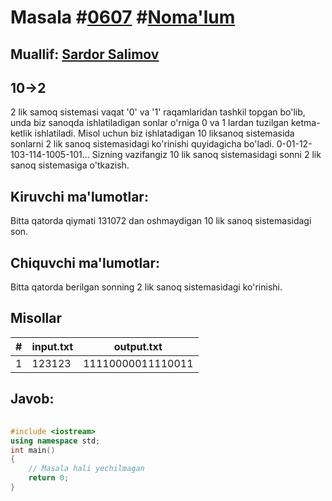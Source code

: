 
<h1>Masala #<a href="https://robocontest.uz/tasks/0607">0607</a> #<a href="https://robocontest.uz/tasks?category=1">Noma'lum</a></h1>
<h2> Muallif: <a href="https://robocontest.uz/profile/ds_forrest">Sardor Salimov</a></h2>
<h2>10->2</h2>
<p>2 lik samoq sistemasi vaqat '0' va '1' raqamlaridan tashkil topgan bo'lib, unda biz sanoqda ishlatiladigan sonlar o'rniga 0 va 1 lardan tuzilgan ketma-ketlik ishlatiladi.
Misol uchun biz ishlatadigan 10 liksanoq sistemasida sonlarni 2 lik sanoq sistemasidagi ko'rinishi quyidagicha bo'ladi.
0-01-12-103-114-1005-101...
Sizning vazifangiz 10 lik sanoq sistemasidagi sonni 2 lik sanoq sistemasiga o'tkazish.</p>
<h2>Kiruvchi ma'lumotlar:</h2>
<p>Bitta qatorda qiymati 131072 dan oshmaydigan 10 lik sanoq sistemasidagi son.</p>
<h2>Chiquvchi ma'lumotlar:</h2>
<p>Bitta qatorda berilgan sonning 2 lik sanoq sistemasidagi ko'rinishi.</p>
<h2>Misollar</h2>
<table>
    <thead>
        <tr>
            <th>#</th>
            <th>input.txt</th>
            <th>output.txt</th>
        </tr>
    </thead>
    <tbody>
            <tr>
                <td>1</td>
                <td>123123</td>
                <td>11110000011110011</td>
            </tr>
    </tbody>
    </table>
    
<h2>Javob:</h2>

######
```cpp
#include <iostream>
using namespace std;
int main()
{
    // Masala hali yechilmagan
    return 0;
}
```
